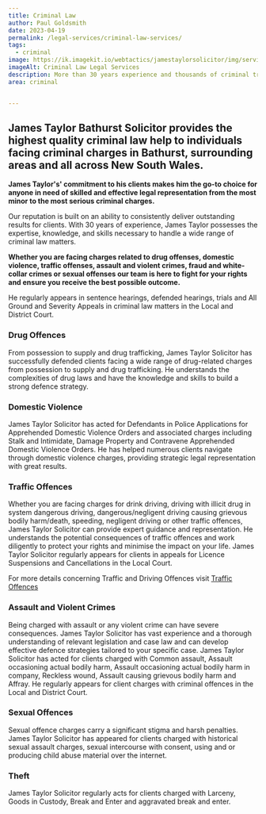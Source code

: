 ```yaml
---
title: Criminal Law
author: Paul Goldsmith
date: 2023-04-19
permalink: /legal-services/criminal-law-services/
tags:
  - criminal
image: https://ik.imagekit.io/webtactics/jamestaylorsolicitor/img/services/legal-600x400.jpg
imageAlt: Criminal Law Legal Services
description: More than 30 years experience and thousands of criminal trials makes James Taylor Solicitor the go-to choice for anyone in need of skilled and effective legal representation from the most minor to the most serious criminal charges.
area: criminal


---
```




## James Taylor Bathurst Solicitor provides the highest quality criminal law help to individuals facing criminal charges in Bathurst, surrounding areas and all across New South Wales. ##

**James Taylor's' commitment to his clients makes him the go-to choice for anyone in need of skilled and effective legal representation from the most minor to the most serious criminal charges.**

Our reputation is built on an ability to consistently deliver outstanding results for clients. With 30 years of experience, James Taylor possesses the expertise, knowledge, and skills necessary to handle a wide range of criminal law matters.

**Whether you are facing charges related to drug offenses, domestic violence, traffic offenses, assault and violent crimes, fraud and white-collar crimes or sexual offenses our team is here to fight for your rights and ensure you receive the best possible outcome.**

He regularly appears in sentence hearings, defended hearings, trials and All Ground and Severity Appeals in criminal law matters in the Local and District Court.

### Drug Offences ###
From possession to supply and drug trafficking, James Taylor Solicitor has successfully defended clients facing a wide range of drug-related charges from possession to supply and drug trafficking. He understands the complexities of drug laws and have the knowledge and skills to build a strong defence strategy.

### Domestic Violence ###
James Taylor Solicitor has acted for Defendants in Police Applications for Apprehended Domestic Violence Orders and associated charges including Stalk and Intimidate, Damage Property and Contravene Apprehended Domestic Violence Orders. He has helped numerous clients navigate through domestic violence charges, providing strategic legal representation with great results.

### Traffic Offences ###
Whether you are facing charges for drink driving, driving with illicit drug in system dangerous driving, dangerous/negligent driving causing grievous bodily harm/death, speeding, negligent driving or other traffic offences, James Taylor Solicitor can provide expert guidance and representation. He understands the potential consequences of traffic offences and work diligently to protect your rights and minimise the impact on your life. James Taylor Solicitor regularly appears for clients in appeals for Licence Suspensions and Cancellations in the Local Court.

<p>For more details concerning Traffic and Driving Offences visit <a href="/legal-services/traffic-and-driving-offences/" title="Traffic and Driving Offences" alt="Traffic and Driving Offences link">Traffic Offences</a></p>

### Assault and Violent Crimes ###
Being charged with assault or any violent crime can have severe consequences. James Taylor Solicitor has vast experience and a thorough understanding of relevant legislation and case law and can develop effective defence strategies tailored to your specific case. James Taylor Solicitor has acted for clients charged with Common assault, Assault occasioning actual bodily harm, Assault occasioning actual bodily harm in company, Reckless wound, Assault causing grievous bodily harm and Affray. He regularly appears for client charges with criminal offences in the Local and District Court.

### Sexual Offences ###
Sexual offence charges carry a significant stigma and harsh penalties. James Taylor Solicitor has appeared for clients charged with historical sexual assault charges, sexual intercourse with consent, using and or producing child abuse material over the internet.

### Theft ###
James Taylor Solicitor regularly acts for clients charged with Larceny, Goods in Custody, Break and Enter and aggravated break and enter.